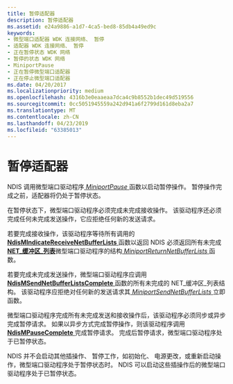 ```yaml
---
title: 暂停适配器
description: 暂停适配器
ms.assetid: e24a9886-a1d7-4ca5-bed8-85db4a49ed9c
keywords:
- 微型端口适配器 WDK 连接网络、 暂停
- 适配器 WDK 连接网络、 暂停
- 正在暂停状态 WDK 网络
- 暂停的状态 WDK 网络
- MiniportPause
- 正在暂停微型端口适配器
- 正在停止微型端口适配器
ms.date: 04/20/2017
ms.localizationpriority: medium
ms.openlocfilehash: 4316b3e0eaaeaa7dca4c9b8552b1dec49d519556
ms.sourcegitcommit: 0cc5051945559a242d941a6f2799d161d8eba2a7
ms.translationtype: MT
ms.contentlocale: zh-CN
ms.lasthandoff: 04/23/2019
ms.locfileid: "63385013"
---
```

# <a name="pausing-an-adapter"></a>暂停适配器





NDIS 调用微型端口驱动程序[ *MiniportPause* ](https://msdn.microsoft.com/library/windows/hardware/ff559418)函数以启动暂停操作。 暂停操作完成之前，适配器将仍处于暂停状态。

在暂停状态下，微型端口驱动程序必须完成未完成接收操作。 该驱动程序还必须完成任何未完成发送操作，它应拒绝任何新的发送请求。

若要完成接收操作，该驱动程序等待所有调用的[ **NdisMIndicateReceiveNetBufferLists** ](https://msdn.microsoft.com/library/windows/hardware/ff563598)函数以返回 NDIS 必须返回所有未完成[ **NET\_缓冲区\_列表**](https://msdn.microsoft.com/library/windows/hardware/ff568388)微型端口驱动程序的结构[ *MiniportReturnNetBufferLists* ](https://msdn.microsoft.com/library/windows/hardware/ff559437)函数。

若要完成未完成发送操作，微型端口驱动程序应调用[ **NdisMSendNetBufferListsComplete** ](https://msdn.microsoft.com/library/windows/hardware/ff563668)函数的所有未完成的 NET\_缓冲区\_列表结构。 该驱动程序应拒绝对任何新的发送请求其[ *MiniportSendNetBufferLists* ](https://msdn.microsoft.com/library/windows/hardware/ff559440)立即函数。

微型端口驱动程序完成所有未完成发送和接收操作后，该驱动程序必须同步或异步完成暂停请求。 如果以异步方式完成暂停操作，则该驱动程序调用[ **NdisMPauseComplete** ](https://msdn.microsoft.com/library/windows/hardware/ff563628)完成暂停请求。 完成后暂停请求，微型端口驱动程序处于已暂停状态。

NDIS 并不会启动其他插操作、 暂停工作，如初始化、 电源更改，或重新启动操作，微型端口驱动程序处于暂停状态时。 NDIS 可以启动这些插操作后的微型端口驱动程序处于已暂停状态。

 

 






